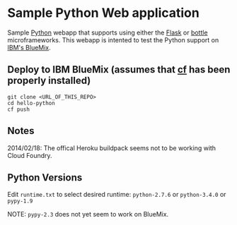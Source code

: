 Sample Python Web application
=============================

Sample [Python](http://python.org) webapp that supports using either the [Flask](http://flask.pocoo.org) or [bottle](http://bottlepy.org) microframeworks.  This webapp is intented to test the Python support on [IBM's BlueMix](https://bluemix.net).

Deploy to IBM BlueMix (assumes that [cf](http://cli.cloudfoundry.org) has been properly installed)
---------------------
```script
git clone <URL_OF_THIS_REPO>
cd hello-python
cf push
```

Notes
-----
2014/02/18: The offical Heroku buildpack seems not to be working with Cloud Foundry.

Python Versions
---------------
Edit `runtime.txt` to select desired runtime: `python-2.7.6` or `python-3.4.0` or `pypy-1.9`

NOTE: `pypy-2.3` does not yet seem to work on BlueMix.
